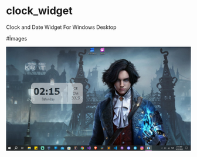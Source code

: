 # clock_widget
 Clock and Date Widget For Windows Desktop

#İmages

<img src="https://github.com/yasincanolcay/clock_widget/blob/main/Screenshot%20(299).png"/>
